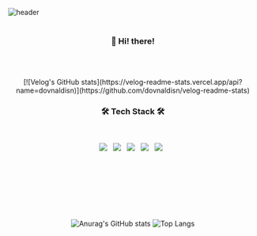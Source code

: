 ![header](https://capsule-render.vercel.app/api?text=haeburney&animation=fadeIn&height=300&color=7092be&fontSize=70)
<br><br><h3 align="center"><b>👋 Hi! there!</b></h3><br><br>

<!-- [![Velog's GitHub stats](https://velog-readme-stats.vercel.app/api/badge?name=dovnaldisn)](https://velog.io/@dovnaldisn)  !-->
<p align="center">[![Velog's GitHub stats](https://velog-readme-stats.vercel.app/api?name=dovnaldisn)](https://github.com/dovnaldisn/velog-readme-stats)</p>

<h3 align="center"><b>🛠 Tech Stack 🛠</b></h3>
</br>
<p align="center"> 
<img src="https://img.shields.io/badge/C-004482?style=flat-square&logo=C&logoColor=white"/></a> &nbsp
<img src="https://img.shields.io/badge/Java-007376?style=flat-square&logo=Java&logoColor=white"/></a> &nbsp
<img src="https://img.shields.io/badge/HTML5-E34F26?style=flat-square&logo=HTML5&logoColor=white"/></a> &nbsp
<img src="https://img.shields.io/badge/CSS3-1572B6?style=flat-square&logo=CSS3&logoColor=white"/></a> &nbsp
<img src="https://img.shields.io/badge/JavaScript-F7DF1E?style=flat-square&logo=JavaScript&logoColor=white"/></a> &nbsp</p> <br><br>


#
<br><br><p align="center">
![Anurag's GitHub stats](https://github-readme-stats.vercel.app/api?username=haeburney&show_icons=true&theme=nord)
![Top Langs](https://github-readme-stats.vercel.app/api/top-langs/?username=haeburney&layout=compact&theme=nord)</p> <br><br><br>



<!--
**haeburney/haeburney** is a ✨ _special_ ✨ repository because its `README.md` (this file) appears on your GitHub profile.

Here are some ideas to get you started:

- 🔭 I’m currently working on ....
- 🌱 I’m currently learning ...
- 👯 I’m looking to collaborate on ...
- 🤔 I’m looking for help with ...
- 💬 Ask me about ...
- 📫 How to reach me: ...
- 😄 Pronouns: ...
- ⚡ Fun fact: ...
-->
